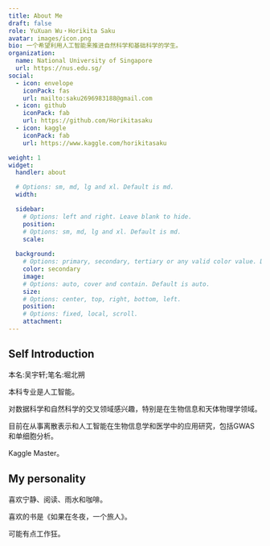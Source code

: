 ```yaml
---
title: About Me
draft: false
role: YuXuan Wu・Horikita Saku
avatar: images/icon.png
bio: 一个希望利用人工智能来推进自然科学和基础科学的学生。
organization:
  name: National University of Singapore
  url: https://nus.edu.sg/
social:
  - icon: envelope
    iconPack: fas
    url: mailto:saku2696983188@gmail.com
  - icon: github
    iconPack: fab
    url: https://github.com/Horikitasaku
  - icon: kaggle
    iconPack: fab
    url: https://www.kaggle.com/horikitasaku

weight: 1
widget:
  handler: about

  # Options: sm, md, lg and xl. Default is md.
  width:

  sidebar:
    # Options: left and right. Leave blank to hide.
    position:
    # Options: sm, md, lg and xl. Default is md.
    scale:
  
  background:
    # Options: primary, secondary, tertiary or any valid color value. Default is primary.
    color: secondary
    image:
    # Options: auto, cover and contain. Default is auto.
    size:
    # Options: center, top, right, bottom, left.
    position:
    # Options: fixed, local, scroll.
    attachment: 
---
```


## Self Introduction

本名:吴宇轩;笔名:堀北朔

本科专业是人工智能。

对数据科学和自然科学的交叉领域感兴趣，特别是在生物信息和天体物理学领域。

目前在从事离散表示和人工智能在生物信息学和医学中的应用研究，包括GWAS和单细胞分析。

Kaggle Master。

## My personality  

喜欢宁静、阅读、雨水和咖啡。

喜欢的书是《如果在冬夜，一个旅人》。

可能有点工作狂。
